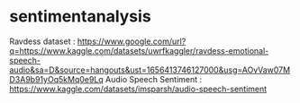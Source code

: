 # sentimentanalysis
Ravdess dataset : https://www.google.com/url?q=https://www.kaggle.com/datasets/uwrfkaggler/ravdess-emotional-speech-audio&sa=D&source=hangouts&ust=1656413746127000&usg=AOvVaw07MD3A9b91yOq5kMq0e9Lq 
Audio Speech Sentiment : https://www.kaggle.com/datasets/imsparsh/audio-speech-sentiment
